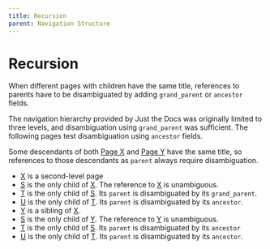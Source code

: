 ```yaml
---
title: Recursion
parent: Navigation Structure
---
```

# Recursion

When different pages with children have the same title, references to parents have to be disambiguated by adding `grand_parent` or `ancestor` fields. 

The navigation hierarchy provided by Just the Docs was originally limited to three levels, and disambiguation using `grand_parent` was sufficient.
The following pages test disambiguation using `ancestor` fields. 

Some descendants of both [Page X](x/) and [Page Y](y/) have the same title, so references to those descendants as `parent` always require disambiguation.

- [X](x/) is a second-level page
- [S](xs/) is the only child of [X](x/). The reference to [X](x/) is unambiguous.
- [T](xt/) is the only child of [S](xs/). Its `parent` is disambiguated by its `grand_parent`.
- [U](xu/) is the only child of [T](xt/). Its `parent` is disambiguated by its `ancestor`.
- [Y](y/) is a sibling of [X](x/).
- [S](ys/) is the only child of [Y](y/). The reference to [Y](y/) is unambiguous.
- [T](yt/) is the only child of [S](ys/). Its `parent` is disambiguated by its `ancestor`
- [U](yu/) is the only child of [T](yt/). Its `parent` is disambiguated by its `ancestor`.
